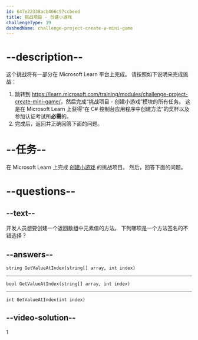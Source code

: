 ```yaml
---
id: 647e22338acb466c97ccbeed
title: 挑战项目 - 创建小游戏
challengeType: 19
dashedName: challenge-project-create-a-mini-game
---
```


# --description--

这个挑战将有一部分在 Microsoft Learn 平台上完成。 请按照如下说明来完成挑战：

1. 跳转到 <a href="https://learn.microsoft.com/training/modules/challenge-project-create-mini-game/" target="_blank" rel="noreferrer">https://learn.microsoft.com/training/modules/challenge-project-create-mini-game/</a>，然后完成“挑战项目 - 创建小游戏”模块的所有任务。 这是在 Microsoft Learn 上获得“在 C# 控制台应用程序中创建方法”的奖杯以及参加认证考试所**必需**的。
1. 完成后，返回并正确回答下面的问题。

# --任务--

在 Microsoft Learn 上完成 <a href="https://learn.microsoft.com/training/modules/challenge-project-create-mini-game/" target="_blank" rel="noreferrer">创建小游戏</a> 的挑战项目。 然后，回答下面的问题。

# --questions--

## --text--

开发人员想要创建一个返回数组中元素值的方法。 下列哪项是一个方法签名的不错选择？

## --answers--

`string GetValueAtIndex(string[] array, int index)`

---

`bool GetValueAtIndex(string[] array, int index)`

---

`int GetValueAtIndex(int index)`

## --video-solution--

1
